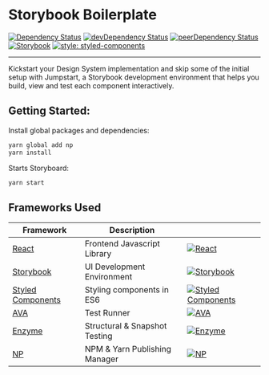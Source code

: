 # Storybook Boilerplate

[![Dependency Status](https://img.shields.io/david/justinlwz/storybook-boilerplate.svg?style=flat)](https://david-dm.org/justinlwz/storybook-boilerplate)
[![devDependency Status](https://img.shields.io/david/dev/justinlwz/storybook-boilerplate.svg?style=flat)](https://david-dm.org/justinlwz/storybook-boilerplate?type=dev)
[![peerDependency Status](https://img.shields.io/david/peer/justinlwz/storybook-boilerplate.svg?style=flat)](https://david-dm.org/justinlwz/storybook-boilerplate?type=peer)
[![Storybook](https://github.com/storybooks/press/blob/master/badges/storybook.svg)](https://david-dm.org/justinlwz/storybook-boilerplate)
[![style: styled-components](https://img.shields.io/badge/style-%F0%9F%92%85%20styled--components-orange.svg?colorB=daa357&colorA=db748e)](https://github.com/styled-components/styled-components)

---

Kickstart your Design System implementation and skip some of the initial setup with Jumpstart, a Storybook development environment that helps you build, view and test each component interactively.

## Getting Started:

Install global packages and dependencies:

```bash
yarn global add np
yarn install
```

Starts Storyboard:
```bash
yarn start
```

## Frameworks Used

| Framework                                               | Description                   |                                                                                                                   |
| ------------------------------------------------------- | ----------------------------- | ----------------------------------------------------------------------------------------------------------------- |
| [React](https://reactjs.org/)                           | Frontend Javascript Library   | [![React](https://img.shields.io/npm/dm/react.svg)](https://github.com/facebook/react)                            |
| [Storybook](https://storybook.js.org/)                  | UI Development Environment    | [![Storybook](https://img.shields.io/npm/dm/storybook.svg)](https://github.com/storybooks/storybook)              |
| [Styled Components](https://www.styled-components.com/) | Styling components in ES6     | [![Styled Components](https://img.shields.io/npm/dm/styled-components.svg)](https://github.com/styled-components) |
| [AVA](https://github.com/avajs/ava)                     | Test Runner                   | [![AVA](https://img.shields.io/npm/dm/ava.svg)](https://github.com/avajs/ava)                                     |
| [Enzyme](https://airbnb.io/enzyme/)                     | Structural & Snapshot Testing | [![Enzyme](https://img.shields.io/npm/dm/enzyme.svg)](https://github.com/airbnb/enzyme/)                          |
| [NP](https://github.com/sindresorhus/np)                | NPM & Yarn Publishing Manager | [![NP](https://img.shields.io/npm/dm/np.svg)](https://github.com/sindresorhus/np)                                 |